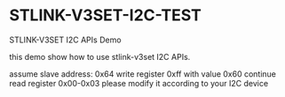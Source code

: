 # STLINK-V3SET-I2C-TEST
STLINK-V3SET I2C APIs Demo

this demo show how to use stlink-v3set I2C APIs.

assume slave address: 0x64
write register 0xff with value 0x60
continue read register 0x00-0x03
please modify it according to your I2C device
